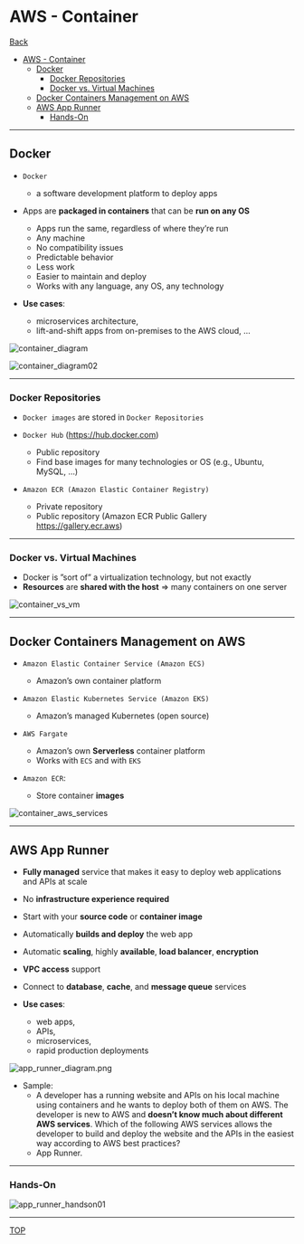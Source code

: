 # AWS - Container

[Back](../index.md)

- [AWS - Container](#aws---container)
  - [Docker](#docker)
    - [Docker Repositories](#docker-repositories)
    - [Docker vs. Virtual Machines](#docker-vs-virtual-machines)
  - [Docker Containers Management on AWS](#docker-containers-management-on-aws)
  - [AWS App Runner](#aws-app-runner)
    - [Hands-On](#hands-on)

---

## Docker

- `Docker`

  - a software development platform to deploy apps

- Apps are **packaged in containers** that can be **run on any OS**

  - Apps run the same, regardless of where they’re run
  - Any machine
  - No compatibility issues
  - Predictable behavior
  - Less work
  - Easier to maintain and deploy
  - Works with any language, any OS, any technology

- **Use cases**:
  - microservices architecture,
  - lift-and-shift apps from on-premises to the AWS cloud, …

![container_diagram](./pic/container_diagram.png)

![container_diagram02](./pic/container_diagram02.png)

---

### Docker Repositories

- `Docker images` are stored in `Docker Repositories`
- `Docker Hub` (https://hub.docker.com)

  - Public repository
  - Find base images for many technologies or OS (e.g., Ubuntu, MySQL, …)

- `Amazon ECR (Amazon Elastic Container Registry)`
  - Private repository
  - Public repository (Amazon ECR Public Gallery https://gallery.ecr.aws)

---

### Docker vs. Virtual Machines

- Docker is ”sort of” a virtualization technology, but not exactly
- **Resources** are **shared with the host** => many containers on one server

![container_vs_vm](./pic/container_vs_vm.png)

---

## Docker Containers Management on AWS

- `Amazon Elastic Container Service (Amazon ECS)`

  - Amazon’s own container platform

- `Amazon Elastic Kubernetes Service (Amazon EKS)`

  - Amazon’s managed Kubernetes (open source)

- `AWS Fargate`

  - Amazon’s own **Serverless** container platform
  - Works with `ECS` and with `EKS`

- `Amazon ECR`:
  - Store container **images**

![container_aws_services](./pic/container_aws_services.png)

---

## AWS App Runner

- **Fully managed** service that makes it easy to deploy web applications and APIs at scale
- No **infrastructure experience required**
- Start with your **source code** or **container image**
- Automatically **builds and deploy** the web app
- Automatic **scaling**, highly **available**, **load balancer**, **encryption**
- **VPC access** support
- Connect to **database**, **cache**, and **message queue** services

- **Use cases**:
  - web apps,
  - APIs,
  - microservices,
  - rapid production deployments

![app_runner_diagram.png](./pic/app_runner_diagram.png)

- Sample:
  - A developer has a running website and APIs on his local machine using containers and he wants to deploy both of them on AWS. The developer is new to AWS and **doesn’t know much about different AWS services**. Which of the following AWS services allows the developer to build and deploy the website and the APIs in the easiest way according to AWS best practices?
  - App Runner.

---

### Hands-On

![app_runner_handson01](./pic/app_runner_handson01.png)

---

[TOP](#aws---container)
